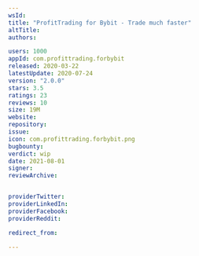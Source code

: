 ```yaml
---
wsId: 
title: "ProfitTrading for Bybit - Trade much faster"
altTitle: 
authors:

users: 1000
appId: com.profittrading.forbybit
released: 2020-03-22
latestUpdate: 2020-07-24
version: "2.0.0"
stars: 3.5
ratings: 23
reviews: 10
size: 19M
website: 
repository: 
issue: 
icon: com.profittrading.forbybit.png
bugbounty: 
verdict: wip
date: 2021-08-01
signer: 
reviewArchive:


providerTwitter: 
providerLinkedIn: 
providerFacebook: 
providerReddit: 

redirect_from:

---
```



